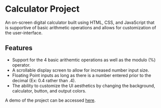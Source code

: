 # Calculator Project
An on-screen digital calculator built using HTML, CSS, and JavaScript that is supportive of basic arithmetic operations and allows for customization of the user-interface.

## Features
- Support for the 4 basic arithemtic operations as well as the modulo (%) operator.
- A scrollable display screen to allow for increased number input size.
- Floating Point inputs as long as there is a number entered prior to the decimal (Ex: 0.4 rather than .4).
- The ability to customize the UI aesthetics by changing the background, calculator, button, and output colors.


A demo of the project can be accessed [here](https://anase2006.github.io/Calculator_Project/).


